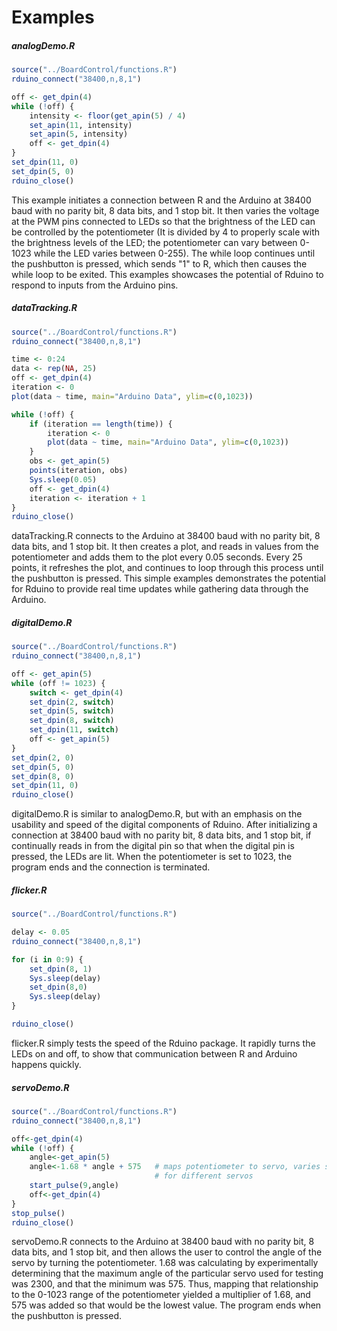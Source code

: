 # Examples

##### analogDemo.R
``` R
source("../BoardControl/functions.R")
rduino_connect("38400,n,8,1")

off <- get_dpin(4)
while (!off) {
	intensity <- floor(get_apin(5) / 4)
	set_apin(11, intensity)
	set_apin(5, intensity)
	off <- get_dpin(4)
}
set_dpin(11, 0)
set_dpin(5, 0)
rduino_close()

```
This example initiates a connection between R and the Arduino at 38400 baud with no parity bit, 8 data bits, and 1 stop bit. It then varies the voltage at the PWM pins connected to LEDs so that the brightness of the LED can be controlled by the potentiometer (It is divided by 4 to properly scale with the brightness levels of the LED; the potentiometer can vary between 0-1023 while the LED varies between 0-255). The while loop continues until the pushbutton is pressed, which sends "1" to R, which then causes the while loop to be exited. This examples showcases the potential of Rduino to respond to inputs from the Arduino pins.

##### dataTracking.R
```R
source("../BoardControl/functions.R")
rduino_connect("38400,n,8,1")

time <- 0:24
data <- rep(NA, 25)
off <- get_dpin(4)
iteration <- 0
plot(data ~ time, main="Arduino Data", ylim=c(0,1023))

while (!off) {
	if (iteration == length(time)) {
		iteration <- 0
		plot(data ~ time, main="Arduino Data", ylim=c(0,1023))
	}
	obs <- get_apin(5)
	points(iteration, obs)
	Sys.sleep(0.05)
	off <- get_dpin(4)
	iteration <- iteration + 1
}
rduino_close()
```
dataTracking.R connects to the Arduino at 38400 baud with no parity bit, 8 data bits, and 1 stop bit. It then creates a plot, and reads in values from the potentiometer and adds them to the plot every 0.05 seconds. Every 25 points, it refreshes the plot, and continues to loop through this process until the pushbutton is pressed. This simple examples demonstrates the potential for Rduino to provide real time updates while gathering data through the Arduino. 

##### digitalDemo.R
```R
source("../BoardControl/functions.R")
rduino_connect("38400,n,8,1")

off <- get_apin(5)
while (off != 1023) {
	switch <- get_dpin(4)
	set_dpin(2, switch)
	set_dpin(5, switch)
	set_dpin(8, switch)
	set_dpin(11, switch)
	off <- get_apin(5)
}	
set_dpin(2, 0)
set_dpin(5, 0)
set_dpin(8, 0)
set_dpin(11, 0)
rduino_close()
```
digitalDemo.R is similar to analogDemo.R, but with an emphasis on the usability and speed of the digital components of Rduino. After initializing a connection at 38400 baud with no parity bit, 8 data bits, and 1 stop bit, if continually reads in from the digital pin so that when the digital pin is pressed, the LEDs are lit. When the potentiometer is set to 1023, the program ends and the connection is terminated. 

##### flicker.R
```R
source("../BoardControl/functions.R")

delay <- 0.05
rduino_connect("38400,n,8,1")

for (i in 0:9) {
	set_dpin(8, 1)
	Sys.sleep(delay)
	set_dpin(8,0)
	Sys.sleep(delay)
}

rduino_close()
```
flicker.R simply tests the speed of the Rduino package. It rapidly turns the LEDs on and off, to show that communication between R and Arduino happens quickly.

##### servoDemo.R
```R
source("../BoardControl/functions.R")
rduino_connect("38400,n,8,1")

off<-get_dpin(4)
while (!off) {
	angle<-get_apin(5)
	angle<-1.68 * angle + 575	# maps potentiometer to servo, varies slightly	
					            # for different servos
	start_pulse(9,angle)
	off<-get_dpin(4)
}
stop_pulse()
rduino_close()
```
servoDemo.R connects to the Arduino at 38400 baud with no parity bit, 8 data bits, and 1 stop bit, and then allows the user to control the angle of the servo by turning the potentiometer. 1.68 was calculating by experimentally determining that the maximum angle of the particular servo used for testing was 2300, and that the minimum was 575. Thus, mapping that relationship to the 0-1023 range of the potentiometer yielded a multiplier of 1.68, and 575 was added so that would be the lowest value. The program ends when the pushbutton is pressed.